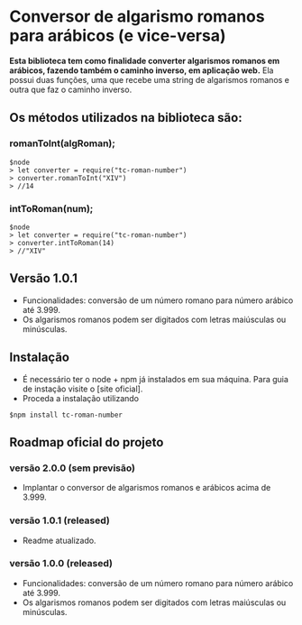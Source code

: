 # Conversor de algarismo romanos para arábicos (e vice-versa)

**Esta biblioteca tem como finalidade converter algarismos romanos em arábicos, fazendo também o caminho inverso, em aplicação web.** Ela possui duas funções, uma que recebe uma string de algarismos romanos e outra que faz o caminho inverso.

## Os métodos utilizados na biblioteca são:

### romanToInt(algRoman);

```
$node
> let converter = require("tc-roman-number")
> converter.romanToInt("XIV")
> //14
```

### intToRoman(num);

```
$node
> let converter = require("tc-roman-number")
> converter.intToRoman(14)
> //"XIV"
```

## Versão 1.0.1

* Funcionalidades: conversão de um número romano para número arábico até 3.999.
* Os algarismos romanos podem ser digitados com letras maiúsculas ou minúsculas.

## Instalação

* É necessário ter o node + npm já instalados em sua máquina. Para guia de instação visite o [site oficial].
* Proceda a instalação utilizando
```
$npm install tc-roman-number
```

## Roadmap oficial do projeto

### versão 2.0.0 (sem previsão)

* Implantar o conversor de algarismos romanos e arábicos acima de 3.999.

### versão 1.0.1 (released)

* Readme atualizado.

### versão 1.0.0 (released)

* Funcionalidades: conversão de um número romano para número arábico até 3.999.
* Os algarismos romanos podem ser digitados com letras maiúsculas ou minúsculas.


